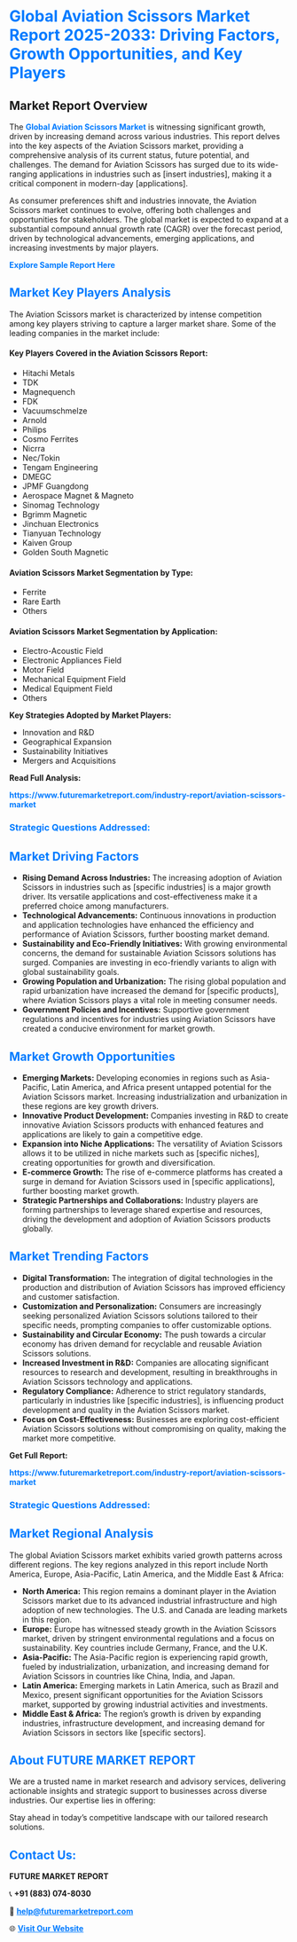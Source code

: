 <h1 style="color: #007BFF;">Global Aviation Scissors Market Report 2025-2033: Driving Factors, Growth Opportunities, and Key Players</h1>

<section id="overview">
<h2>Market Report Overview</h2>
<p>The <a href="https://www.futuremarketreport.com/industry-report/aviation-scissors-market" style="color: #007BFF; text-decoration: none;"><strong>Global Aviation Scissors Market</strong></a> is witnessing significant growth, driven by increasing demand across various industries. This report delves into the key aspects of the Aviation Scissors market, providing a comprehensive analysis of its current status, future potential, and challenges. The demand for Aviation Scissors has surged due to its wide-ranging applications in industries such as [insert industries], making it a critical component in modern-day [applications].</p>
<p>As consumer preferences shift and industries innovate, the Aviation Scissors market continues to evolve, offering both challenges and opportunities for stakeholders. The global market is expected to expand at a substantial compound annual growth rate (CAGR) over the forecast period, driven by technological advancements, emerging applications, and increasing investments by major players.</p>
</section>

<section id="overview">
<p><a href="https://www.futuremarketreport.com/request-sample/reportId=36907" style="color: #007BFF; text-decoration: none;"><strong>Explore Sample Report Here</strong></a></p>
</section>

<section id="key-players">
<h2 style="color: #007BFF;">Market Key Players Analysis</h2>
<p>The Aviation Scissors market is characterized by intense competition among key players striving to capture a larger market share. Some of the leading companies in the market include:</p>
<h4>Key Players Covered in the Aviation Scissors Report:</h4>
<ul><li>Hitachi Metals</li><li>TDK</li><li>Magnequench</li><li>FDK</li><li>Vacuumschmelze</li><li>Arnold</li><li>Philips</li><li>Cosmo Ferrites</li><li>Nicrra</li><li>Nec/Tokin</li><li>Tengam Engineering</li><li>DMEGC</li><li>JPMF Guangdong</li><li>Aerospace Magnet &amp; Magneto</li><li>Sinomag Technology</li><li>Bgrimm Magnetic</li><li>Jinchuan Electronics</li><li>Tianyuan Technology</li><li>Kaiven Group</li><li>Golden South Magnetic</li></ul>
<h4>Aviation Scissors Market Segmentation by Type:</h4>
<ul><li>Ferrite</li><li>Rare Earth</li><li>Others</li></ul>

<h4>Aviation Scissors Market Segmentation by Application:</h4>
<ul><li>Electro-Acoustic Field</li><li>Electronic Appliances Field</li><li>Motor Field</li><li>Mechanical Equipment Field</li><li>Medical Equipment Field</li><li>Others</li></ul>
<p><strong>Key Strategies Adopted by Market Players:</strong></p>
<ul>
<li>Innovation and R&D</li>
<li>Geographical Expansion</li>
<li>Sustainability Initiatives</li>
<li>Mergers and Acquisitions</li>
</ul>
</section>

<section>
<p><strong>Read Full Analysis: </strong></p><a href="https://www.futuremarketreport.com/industry-report/aviation-scissors-market" style="color: #007BFF; text-decoration: none;"><strong>https://www.futuremarketreport.com/industry-report/aviation-scissors-market</strong></a>
<h3 style="color: #007BFF;">Strategic Questions Addressed:</h3>
</section>

<section id="driving-factors">
<h2 style="color: #007BFF;">Market Driving Factors</h2>
<ul>
<li><strong>Rising Demand Across Industries:</strong> The increasing adoption of Aviation Scissors in industries such as [specific industries] is a major growth driver. Its versatile applications and cost-effectiveness make it a preferred choice among manufacturers.</li>
<li><strong>Technological Advancements:</strong> Continuous innovations in production and application technologies have enhanced the efficiency and performance of Aviation Scissors, further boosting market demand.</li>
<li><strong>Sustainability and Eco-Friendly Initiatives:</strong> With growing environmental concerns, the demand for sustainable Aviation Scissors solutions has surged. Companies are investing in eco-friendly variants to align with global sustainability goals.</li>
<li><strong>Growing Population and Urbanization:</strong> The rising global population and rapid urbanization have increased the demand for [specific products], where Aviation Scissors plays a vital role in meeting consumer needs.</li>
<li><strong>Government Policies and Incentives:</strong> Supportive government regulations and incentives for industries using Aviation Scissors have created a conducive environment for market growth.</li>
</ul>
</section>

<section id="growth-opportunities">
<h2 style="color: #007BFF;">Market Growth Opportunities</h2>
<ul>
<li><strong>Emerging Markets:</strong> Developing economies in regions such as Asia-Pacific, Latin America, and Africa present untapped potential for the Aviation Scissors market. Increasing industrialization and urbanization in these regions are key growth drivers.</li>
<li><strong>Innovative Product Development:</strong> Companies investing in R&D to create innovative Aviation Scissors products with enhanced features and applications are likely to gain a competitive edge.</li>
<li><strong>Expansion into Niche Applications:</strong> The versatility of Aviation Scissors allows it to be utilized in niche markets such as [specific niches], creating opportunities for growth and diversification.</li>
<li><strong>E-commerce Growth:</strong> The rise of e-commerce platforms has created a surge in demand for Aviation Scissors used in [specific applications], further boosting market growth.</li>
<li><strong>Strategic Partnerships and Collaborations:</strong> Industry players are forming partnerships to leverage shared expertise and resources, driving the development and adoption of Aviation Scissors products globally.</li>
</ul>
</section>

<section id="trending-factors">
<h2 style="color: #007BFF;">Market Trending Factors</h2>
<ul>
<li><strong>Digital Transformation:</strong> The integration of digital technologies in the production and distribution of Aviation Scissors has improved efficiency and customer satisfaction.</li>
<li><strong>Customization and Personalization:</strong> Consumers are increasingly seeking personalized Aviation Scissors solutions tailored to their specific needs, prompting companies to offer customizable options.</li>
<li><strong>Sustainability and Circular Economy:</strong> The push towards a circular economy has driven demand for recyclable and reusable Aviation Scissors solutions.</li>
<li><strong>Increased Investment in R&D:</strong> Companies are allocating significant resources to research and development, resulting in breakthroughs in Aviation Scissors technology and applications.</li>
<li><strong>Regulatory Compliance:</strong> Adherence to strict regulatory standards, particularly in industries like [specific industries], is influencing product development and quality in the Aviation Scissors market.</li>
<li><strong>Focus on Cost-Effectiveness:</strong> Businesses are exploring cost-efficient Aviation Scissors solutions without compromising on quality, making the market more competitive.</li>
</ul>
</section>

<section>
<p><strong>Get Full Report: </strong></p><a href="https://www.futuremarketreport.com/industry-report/aviation-scissors-market" style="color: #007BFF; text-decoration: none;"><strong>https://www.futuremarketreport.com/industry-report/aviation-scissors-market</strong></a>
<h3 style="color: #007BFF;">Strategic Questions Addressed:</h3>
</section>


<section id="regional-analysis">
<h2 style="color: #007BFF;">Market Regional Analysis</h2>
<p>The global Aviation Scissors market exhibits varied growth patterns across different regions. The key regions analyzed in this report include North America, Europe, Asia-Pacific, Latin America, and the Middle East & Africa:</p>
<ul>
<li><strong>North America:</strong> This region remains a dominant player in the Aviation Scissors market due to its advanced industrial infrastructure and high adoption of new technologies. The U.S. and Canada are leading markets in this region.</li>
<li><strong>Europe:</strong> Europe has witnessed steady growth in the Aviation Scissors market, driven by stringent environmental regulations and a focus on sustainability. Key countries include Germany, France, and the U.K.</li>
<li><strong>Asia-Pacific:</strong> The Asia-Pacific region is experiencing rapid growth, fueled by industrialization, urbanization, and increasing demand for Aviation Scissors in countries like China, India, and Japan.</li>
<li><strong>Latin America:</strong> Emerging markets in Latin America, such as Brazil and Mexico, present significant opportunities for the Aviation Scissors market, supported by growing industrial activities and investments.</li>
<li><strong>Middle East & Africa:</strong> The region’s growth is driven by expanding industries, infrastructure development, and increasing demand for Aviation Scissors in sectors like [specific sectors].</li>
</ul>
</section>

<footer>
<h2 style="color: #007BFF;">About FUTURE MARKET REPORT</h2>
<p>We are a trusted name in market research and advisory services, delivering actionable insights and strategic support to businesses across diverse industries. Our expertise lies in offering:</p>

<p>Stay ahead in today’s competitive landscape with our tailored research solutions.</p>

<h2 style="color: #007BFF;">Contact Us:</h2>
<p><strong>FUTURE MARKET REPORT</strong></p>
<p>📞 <strong>+91 (883) 074-8030</strong></p>
<p>📧 <strong><a href="mailto:help@futuremarketreport.com" style="color: #007BFF;">help@futuremarketreport.com</a></strong></p>
<p>🌐 <strong><a href="https://www.futuremarketreport.com/" style="color: #007BFF;">Visit Our Website</a></strong></p>
</footer>